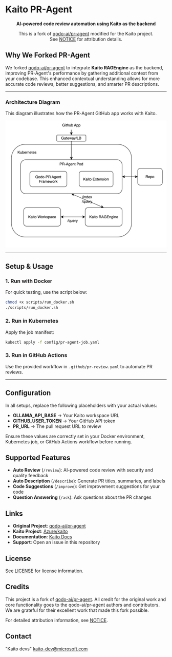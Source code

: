 # Kaito PR-Agent

<div align="center">
  
**AI-powered code review automation using Kaito as the backend**

This is a fork of [qodo-ai/pr-agent](https://github.com/qodo-ai/pr-agent) modified for the Kaito project.  
See [NOTICE](NOTICE) for attribution details.

</div>

## Why We Forked PR-Agent

We forked [qodo-ai/pr-agent](https://github.com/qodo-ai/pr-agent) to integrate **Kaito RAGEngine** as the backend, improving PR-Agent's performance by gathering additional context from your codebase. This enhanced contextual understanding allows for more accurate code reviews, better suggestions, and smarter PR descriptions.

---

### Architecture Diagram
This diagram illustrates how the PR-Agent GitHub app works with Kaito.

![Architecture Diagram](kaito-pr-agent-diagram.png)

---

## Setup & Usage

### 1. Run with Docker
For quick testing, use the script below:

```bash
chmod +x scripts/run_docker.sh
./scripts/run_docker.sh
```

### 2. Run in Kubernetes
Apply the job manifest:
```bash
kubectl apply -f config/pr-agent-job.yaml
```

### 3. Run in GitHub Actions

Use the provided workflow in `.github/pr-review.yaml` to automate PR reviews.

---

## Configuration

In all setups, replace the following placeholders with your actual values:

- **OLLAMA_API_BASE** → Your Kaito workspace URL
- **GITHUB_USER_TOKEN** → Your GitHub API token  
- **PR_URL** → The pull request URL to review

Ensure these values are correctly set in your Docker environment, Kubernetes job, or GitHub Actions workflow before running.

## Supported Features

- **Auto Review** (`/review`): AI-powered code review with security and quality feedback
- **Auto Description** (`/describe`): Generate PR titles, summaries, and labels
- **Code Suggestions** (`/improve`): Get improvement suggestions for your code
- **Question Answering** (`/ask`): Ask questions about the PR changes

## Links

- **Original Project**: [qodo-ai/pr-agent](https://github.com/qodo-ai/pr-agent)
- **Kaito Project**: [Azure/kaito](https://github.com/Azure/kaito)
- **Documentation**: [Kaito Docs](https://github.com/Azure/kaito/tree/main/docs)
- **Support**: Open an issue in this repository

## License

See [LICENSE](LICENSE) for license information.

## Credits

This project is a fork of [qodo-ai/pr-agent](https://github.com/qodo-ai/pr-agent). All credit for the original work and core functionality goes to the qodo-ai/pr-agent authors and contributors. We are grateful for their excellent work that made this fork possible.

For detailed attribution information, see [NOTICE](NOTICE).

## Contact

"Kaito devs" <kaito-dev@microsoft.com>

